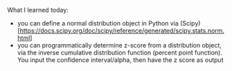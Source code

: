 What I learned today:
- you can define a normal distribution object in Python via (Scipy)[https://docs.scipy.org/doc/scipy/reference/generated/scipy.stats.norm.html]
- you can programmatically determine z-score from a distribution object, via the inverse cumulative distribution function (percent point function). You input the confidence interval/alpha, then have the z score as output